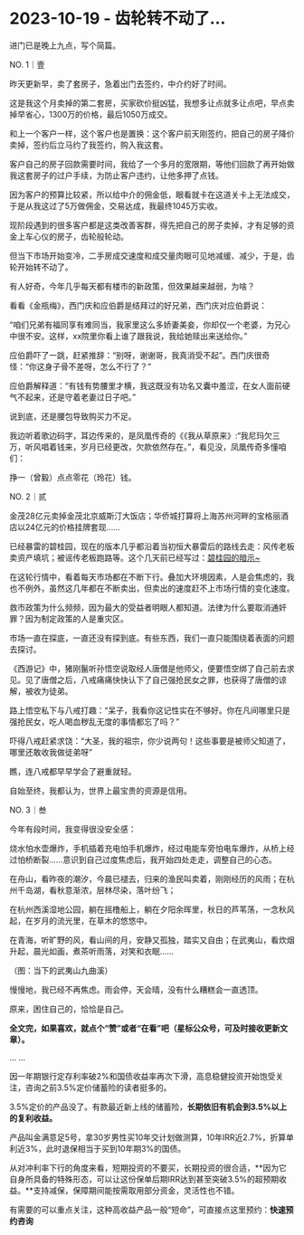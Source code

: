 # 2023-10-19 - 齿轮转不动了…

进门已是晚上九点，写个简篇。

NO. 1｜壹

昨天更新早，卖了套房子，急着出门去签约，中介约好了时间。

这是我这个月卖掉的第二套房，买家砍价挺凶猛，我想多让点就多让点吧，早点卖掉早省心，1300万的价格，最后1050万成交。

和上一个客户一样，这个客户也是置换：这个客户前天刚签约，把自己的房子降价卖掉，签约后立马约了我签约，购入我这套。

客户自己的房子回款需要时间，我给了一个多月的宽限期，等他们回款了再开始做我这套房子的过户手续，为防止客户违约，让他多押了点钱。

因为客户的预算比较紧，所以给中介的佣金低，眼看就卡在这道关卡上无法成交，于是从我这过了5万做佣金，交易达成，我最终1045万实收。

现阶段遇到的很多客户都是这类改善客群，得先把自己的房子卖掉，才有足够的资金上车心仪的房子，齿轮般轮动。

但当下市场开始变冷，二手房成交速度和成交量肉眼可见地减缓、减少，于是，齿轮开始转不动了。

有人好奇，今年几乎每天都有楼市的新政策，但效果越来越弱，为啥？

看看《金瓶梅》，西门庆和应伯爵是结拜过的好兄弟，西门庆对应伯爵说：

“咱们兄弟有福同享有难同当，我家里这么多娇妻美妾，你却仅一个老婆，为兄心中很不安。这样，xx院里你看上谁了跟我说，我给她赎出来送给你。”

应伯爵吓了一跳，赶紧推辞：“别呀，谢谢哥，我真消受不起”。西门庆很奇怪：“你这身子骨不差呀，怎么不行了？”

应伯爵解释道：“有钱有势腰里才横，我这既没有功名又囊中羞涩，在女人面前硬气不起来，还是守着老妻过日子吧。”

说到底，还是腰包导致购买力不足。

我边听着歌边码字，耳边传来的，是凤凰传奇的《《我从草原来》:“我尼玛欠三万，听风唱着钱来，岁月已经更改，欠款依然存在。”，看见没，凤凰传奇多懂咱们：

挣一（曾毅）点点零花（玲花）钱。

NO. 2｜贰

金茂28亿元卖掉金茂北京威斯汀大饭店；华侨城打算将上海苏州河畔的宝格丽酒店以24亿元的价格挂牌套现......

已经暴雷的碧桂园，现在的版本几乎都沿着当初恒大暴雷后的路线去走：风传老板卖资产填坑；被谣传老板跑路等。这个几天前已经写过：[碧桂园的暗示~](http://mp.weixin.qq.com/s?__biz=Mzg2OTkwNzE4MA==&mid=2247491497&idx=1&sn=67768f3058b5a0b405e8228bf87c4797&chksm=ce94b02af9e3393cbcd9bb1070da9f80843af26cdee666c7818f9b80faffa34b61fecb51f5c4&scene=21#wechat_redirect)

在这轮行情中，看着每天市场都在不断下行。叠加大环境因素，人是会焦虑的，我也不例外，虽然这几年都在不断卖出，但卖出的速度赶不上市场行情的变化速度。

救市政策为什么频频，因为最大的受益者明眼人都知道。法律为什么要取消通奸罪？因为制定政策的人是重灾区。

市场一直在探底，一直还没有探到底。有些东西，我们一直只能围绕着表面的问题去探讨。

《西游记》中，猪刚鬣听孙悟空说取经人唐僧是他师父，便要悟空绑了自己前去求见。见了唐僧之后，八戒痛痛快快认下了自己强抢民女之罪，也获得了唐僧的谅解，被收为徒弟。

路上悟空私下与八戒打趣：“呆子，我看你这记性实在不够好。你在凡间哪里只是强抢民女，吃人喝血秽乱无度的事情都忘了吗？”

吓得八戒赶紧求饶：“大圣，我的祖宗，你少说两句！这些事要是被师父知道了，哪里还敢收我做徒弟呀”

瞧，连八戒都早早学会了避重就轻。

自始至终，我都认为，世界上最宝贵的资源是信用。

NO. 3｜叁

今年有段时间，我变得很没安全感：

烧水怕水壶爆炸，手机插着充电怕手机爆炸，经过电能车旁怕电车爆炸，从桥上经过怕桥断裂......意识到自己过度焦虑后，我开始四处走走，调整自己的心态。

在舟山，看昨夜的潮汐，今晨已褪去，归来的渔民叫卖着，刚刚经历的风雨；在杭州千岛湖，看秋意渐浓，层林尽染，落叶纷飞；

在杭州西溪湿地公园，躺在摇橹船上，躺在夕阳余晖里，秋日的芦苇荡，一念秋风起，在岁月的流光里，在草木的悠悠中。

在青海，听旷野的风，看山间的月，安静又孤独，踏实又自由；在武夷山，看炊烟升起，晨光如画，煮茶听雨落，对笑和衣眠......


（图：当下的武夷山九曲溪）

慢慢地，我已经不再焦虑。雨会停，天会晴，没有什么糟糕会一直透顶。

原来，困住自己的，恰恰是自己。

**全文完，如果喜欢，就点个“赞”或者“在看”吧（星标公众号，可及时接收更新文章）。**

... ...

因一年期银行定存利率破2%和国债收益率再次下滑，高息稳健投资开始饱受关注，咨询之前3.5%定价储蓄险的读者挺多的。

3.5%定价的产品没了。有款最近新上线的储蓄险，**长期依旧有机会到3.5%以上的复利收益。**

产品叫金满意足5号，拿30岁男性买10年交计划做测算，10年IRR近2.7%，折算单利近3%，此时退保相当于买到10年期3%的国债。

从对冲利率下行的角度来看，短期投资的不要买，长期投资的很合适，**因为它自身所具备的特殊形态，可以让这份保单后期IRR达到甚至突破3.5%的超预期收益。**支持减保，保障期间能按需取用部分资金，灵活性也不错。

有需要的可以重点关注，这种高收益产品一般“短命”，可直接点这里预约：**快速预约咨询**